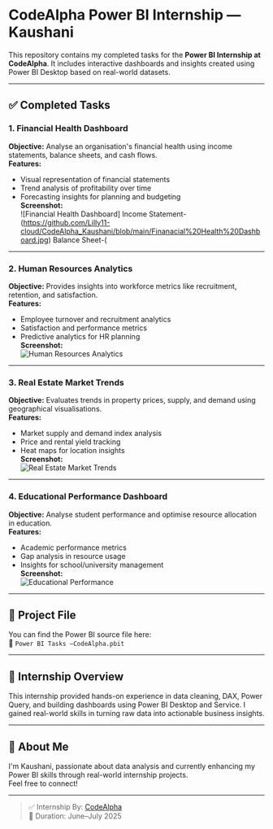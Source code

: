 # CodeAlpha Power BI Internship — Kaushani

This repository contains my completed tasks for the **Power BI Internship at CodeAlpha**. It includes interactive dashboards and insights created using Power BI Desktop based on real-world datasets.

---

## ✅ Completed Tasks

### 1. Financial Health Dashboard
**Objective:** Analyse an organisation's financial health using income statements, balance sheets, and cash flows.  
**Features:**
- Visual representation of financial statements  
- Trend analysis of profitability over time  
- Forecasting insights for planning and budgeting  
**Screenshot:**  
![Financial Health Dashboard]
Income Statement-(https://github.com/Lilly11-cloud/CodeAlpha_Kaushani/blob/main/Finanacial%20Health%20Dashboard.jpg)
Balance Sheet-(

---

### 2. Human Resources Analytics
**Objective:** Provides insights into workforce metrics like recruitment, retention, and satisfaction.  
**Features:**
- Employee turnover and recruitment analytics  
- Satisfaction and performance metrics  
- Predictive analytics for HR planning  
**Screenshot:**  
![Human Resources Analytics]()

---

### 3. Real Estate Market Trends
**Objective:** Evaluates trends in property prices, supply, and demand using geographical visualisations.  
**Features:**
- Market supply and demand index analysis  
- Price and rental yield tracking  
- Heat maps for location insights  
**Screenshot:**  
![Real Estate Market Trends]()

---

### 4. Educational Performance Dashboard
**Objective:** Analyse student performance and optimise resource allocation in education.  
**Features:**
- Academic performance metrics  
- Gap analysis in resource usage  
- Insights for school/university management  
**Screenshot:**  
![Educational Performance]()

---

## 📁 Project File
You can find the Power BI source file here:  
🔗 `Power BI Tasks —CodeAlpha.pbit`

---

## 📌 Internship Overview
This internship provided hands-on experience in data cleaning, DAX, Power Query, and building dashboards using Power BI Desktop and Service. I gained real-world skills in turning raw data into actionable business insights.

---

## 📝 About Me
I'm Kaushani, passionate about data analysis and currently enhancing my Power BI skills through real-world internship projects.  
Feel free to connect!

---

> ✅ Internship By: [CodeAlpha](https://www.codealpha.tech)  
> 📅 Duration: June–July 2025  


